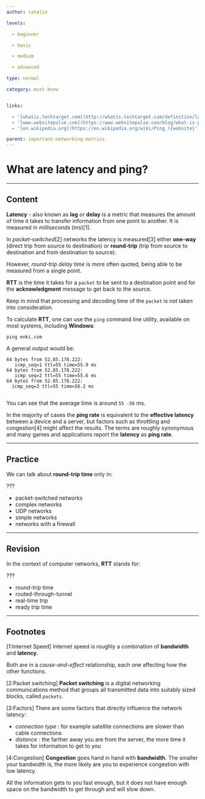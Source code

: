 ```yaml
---
author: catalin

levels:

  - beginner

  - basic

  - medium

  - advanced

type: normal

category: must-know


links:

  - '[whatis.techtarget.com](http://whatis.techtarget.com/definition/latency){website}'
  - '[www.websitepulse.com](https://www.websitepulse.com/blog/what-is-ping-test){website}'
  - '[en.wikipedia.org](https://en.wikipedia.org/wiki/Ping_){website}'

parent: important-networking-metrics
---
```


# What are latency and ping?

---
## Content

**Latency** - also known as **lag** or **delay** is a metric that measures the amount of time it takes to transfer information from one point to another. It is measured in *milliseconds* (ms)[1].


In *packet-switched*[2] networks the latency is measured[3] either **one-way** (direct trip from source to destination) or **round-trip** (trip from source to destination and from destination to source).


However, *round-trip delay time* is more often quoted, being able to be measured from a single point.

**RTT** is the time it takes for a `packet` to be sent to a destination point and for the **acknowledgment** message to get back to the source.

Keep in mind that processing and decoding time of the `packet` is not taken into consideration.

To calculate **RTT**, one can use the `ping` command line utility, available on most systems, including **Windows**:

```
ping enki.com
```

A general output would be:
```
64 bytes from 52.85.178.222:
   icmp_seq=1 ttl=55 time=55.9 ms
64 bytes from 52.85.178.222:
   icmp_seq=2 ttl=55 time=55.6 ms
64 bytes from 52.85.178.222:
  icmp_seq=3 ttl=55 time=56.2 ms


```
You can see that the average time is around `55 -56` ms.

In the majority of cases the **ping rate** is equivalent to the **effective latency** between a device and a server, but factors such as throttling and congestion[4] might affect the results.
The terms are roughly synonymous and many games and applications report the **latency** as **ping rate**.

---
## Practice

We can talk about **round-trip time** only in:

???


* packet-switched networks
* complex networks
* UDP networks
* simple networks
* networks with a firewall

---
## Revision

In the context of computer networks, **RTT** stands for:

???


* round-trip time
* routed-through-tunnel
* real-time trip
* ready trip time

---
## Footnotes
[1:Internet Speed]
Internet speed is roughly a combination of **bandwidth** and **latency**.

Both are in a *cause-and-effect* relationship, each one affecting how the other functions.

[2:Packet switching]
**Packet switching** is a digital networking communications method that groups all transmitted data into suitably sized blocks, called `packets`.

[3:Factors]
There are some factors that directly influence the network latency:
 - *connection type* : for example satellite connections are slower than cable connections
 - *distance* : the farther away you are from the server, the more time it takes for information to get to you 

[4:Congestion]
**Congestion** goes hand in hand with **bandwidth**. The smaller your bandwidth is, the more likely are you to experience congestion with low latency.

All the information gets to you fast enough, but it does not have enough space on the bandwidth to get through and will slow down.
